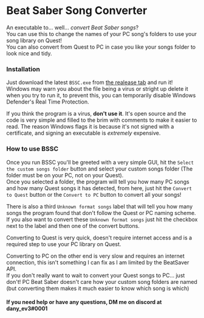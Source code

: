 # Beat Saber Song Converter
An executable to... well... _convert Beat Saber songs_?\
You can use this to change the names of your PC song's folders to use your song library on Quest!\
You can also convert from Quest to PC in case you like your songs folder to look nice and tidy.

### Installation
Just download the latest `BSSC.exe` from [the realease tab](https://github.com/danyev3/beat_saber_song_converter/releases/latest) and run it!\
Windows may warn you about the file being a virus or stright up delete it when you try to run it, to prevent this, you can temporarily disable Windows Defender's Real Time Protection.

If you think the program is a virus, **don't use it**. It's open source and the code is very simple and filled to the brim with comments to make it easier to read. The reason Windows flags it is because it's not signed with a certificate, and signing an executable is _extremely_ expensive.

### How to use BSSC
Once you run BSSC you'll be greeted with a very simple GUI, hit the `Select the custom songs folder` button and select your custom songs folder (The folder must be on your PC, not on your Quest).\
Once you selected a folder, the program will tell you how many PC songs and how many Quest songs it has detected, from here, just hit the `Convert to Quest` button or the `Convert to PC` button to convert all your songs!

There is also a third `Unknown format songs` label that will tell you how many songs the program found that don't follow the Quest or PC naming scheme.\
If you also want to convert these `Unknown format songs` just hit the checkbox next to the label and then one of the convert buttons.

Converting to Quest is very quick, doesn't require internet access and is a required step to use your PC library on Quest.

Converting to PC on the other end is very slow and requires an internet connection, this isn't something I can fix as I am limited by the BeatSaver API.\
If you don't really want to wait to convert your Quest songs to PC... just don't! PC Beat Saber doesn't care how your custom song folders are named (but converting them makes it much easier to know which song is which)

#### If you need help or have any questions, DM me on discord at dany_ev3#0001
